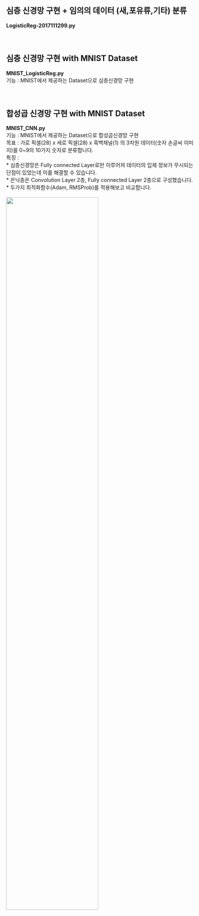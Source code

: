 
<H2>심층 신경망 구현 + 임의의 데이터 (새,포유류,기타) 분류</H2>  
<b>LogisticReg-2017111299.py</b><br/>
<br/><br/>

<H2>심층 신경망 구현 with MNIST Dataset</H2>  
<b>MNIST_LogisticReg.py</b><br/>
기능 : MNIST에서 제공하는 Dataset으로 심층신경망 구현<br/>
<br/><br/>

<H2>합성곱 신경망 구현 with MNIST Dataset</H2>  
<b>MNIST_CNN.py</b><br/>
기능 : MNIST에서 제공하는 Dataset으로 합성곱신경망 구현<br/>
목표 : 가로 픽셀(28) x 세로 픽셀(28) x 흑백채널(1) 의 3차원 데이터(숫자 손글씨 이미지)를 0~9의 10가지 숫자로 분류합니다.<br/>
특징 :<br/>
* 심층신경망은 Fully connected Layer로만 이루어져 데이터의 입체 정보가 무시되는 단점이 있었는데 이를 해결할 수 있습니다.<br/>
* 은닉층은 Convolution Layer 2층, Fully connected Layer 2층으로 구성했습니다.<br/>
* 두가지 최적화함수(Adam, RMSProb)를 적용해보고 비교합니다.<br/><br/>
<img src="https://user-images.githubusercontent.com/48902155/84871741-dfe63380-b0bb-11ea-970a-453b79225d01.png" width="70%"></img>
<br/><br/>

